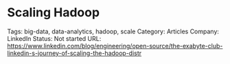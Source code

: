 # Scaling Hadoop

Tags: big-data, data-analytics, hadoop, scale
Category: Articles
Company: LinkedIn
Status: Not started
URL: https://www.linkedin.com/blog/engineering/open-source/the-exabyte-club-linkedin-s-journey-of-scaling-the-hadoop-distr